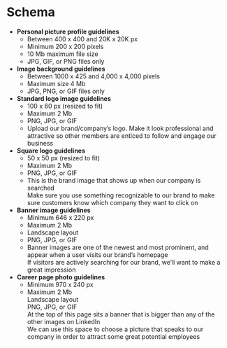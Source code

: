 # Schema



* **Personal picture profile guidelines**
  * Between 400 x 400 and 20K x 20K px
  * Minimum 200 x 200 pixels
  * 10 Mb maximum file size
  * JPG, GIF, or PNG files only
* **Image background guidelines**
  * Between 1000 x 425 and 4,000 x 4,000 pixels
  * Maximum size 4 Mb
  * JPG, PNG, or GIF files only
* **Standard logo image guidelines**
  * 100 x 60 px (resized to fit)
  * Maximum 2 Mb
  * PNG, JPG, or GIF
  * Upload our brand/company’s logo. Make it look professional and attractive so other members are enticed to follow and engage our business
* **Square logo guidelines**
  * 50 x 50 px (resized to fit)
  * Maximum 2 Mb
  * PNG, JPG, or GIF
  * This is the brand image that shows up when our company is searched\
    Make sure you use something recognizable to our brand to make sure customers know which company they want to click on
* **Banner image guidelines**
  * Minimum 646 x 220 px
  * Maximum 2 Mb
  * Landscape layout
  * PNG, JPG, or GIF
  * Banner images are one of the newest and most prominent, and appear when a user visits our brand’s homepage\
    If visitors are actively searching for our brand, we’ll want to make a great impression
* **Career page photo guidelines**
  * Minimum 970 x 240 px
  * Maximum 2 Mb\
    Landscape layout\
    PNG, JPG, or GIF\
    At the top of this page sits a banner that is bigger than any of the other images on LinkedIn\
    We can use this space to choose a picture that speaks to our company in order to attract some great potential employees
